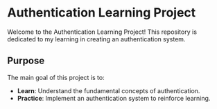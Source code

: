 # Authentication Learning Project

Welcome to the Authentication Learning Project! This repository is dedicated to my learning in creating an authentication system.


## Purpose

The main goal of this project is to:

- **Learn**: Understand the fundamental concepts of authentication.
- **Practice**: Implement an authentication system to reinforce learning.


